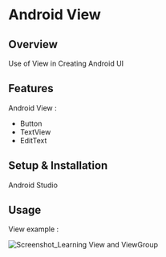 # Android View

## Overview
Use of View in Creating Android UI

## Features
Android View :
- Button
- TextView
- EditText

## Setup & Installation 
Android Studio

## Usage
View example :

![Screenshot_Learning View and ViewGroup](https://user-images.githubusercontent.com/56164259/68088598-59b20f80-fe93-11e9-852d-100761101929.png)
